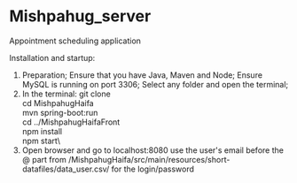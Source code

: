 # Mishpahug_server
Appointment scheduling application

Installation and startup:
1. Preparation;
   Ensure that you have Java, Maven and Node;
   Ensure MySQL is running on port 3306;
   Select any folder and open the terminal;
2. In the terminal:
   git clone\
   cd MishpahugHaifa\
   mvn spring-boot:run\
   cd ../MishpahugHaifaFront\
   npm install\
   npm start\
3. Open browser and go to localhost:8080
   use the user's email before the @ part from 
   /MishpahugHaifa/src/main/resources/short-datafiles/data_user.csv/
   for the login/password 
   
